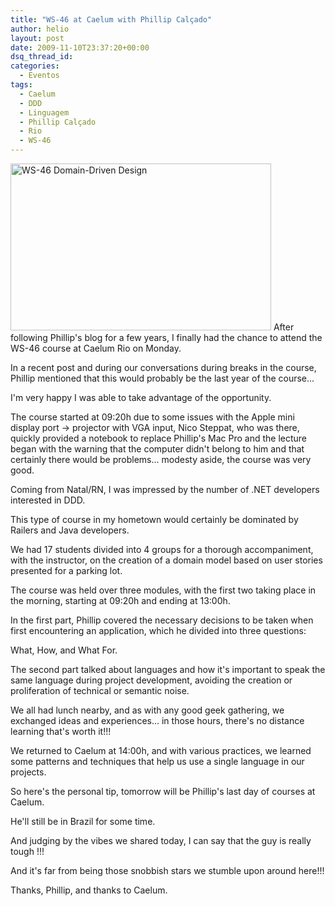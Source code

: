 ```yaml
---
title: "WS-46 at Caelum with Phillip Calçado"
author: helio
layout: post
date: 2009-11-10T23:37:20+00:00
dsq_thread_id:
categories:
  - Eventos
tags:
  - Caelum
  - DDD
  - Linguagem
  - Phillip Calçado
  - Rio
  - WS-46
---
```


<img class="aligncenter size-full wp-image-83" src="/uploads/2009/11/dsc00511.jpg" alt="WS-46 Domain-Driven Design" width="417" height="267" srcset="/uploads/2009/11/dsc00511.jpg 417w, /uploads/2009/11/dsc00511-300x192.jpg 300w" sizes="(max-width: 417px) 100vw, 417px" /> After following Phillip's blog for a few years, I finally had the chance to attend the WS-46 course at Caelum Rio on Monday.

In a recent post and during our conversations during breaks in the course, Phillip mentioned that this would probably be the last year of the course...

I'm very happy I was able to take advantage of the opportunity.

The course started at 09:20h due to some issues with the Apple mini display port -> projector with VGA input, Nico Steppat, who was there, quickly provided a notebook to replace Phillip's Mac Pro and the lecture began with the warning that the computer didn't belong to him and that certainly there would be problems... modesty aside, the course was very good.

Coming from Natal/RN, I was impressed by the number of .NET developers interested in DDD.

This type of course in my hometown would certainly be dominated by Railers and Java developers.

We had 17 students divided into 4 groups for a thorough accompaniment, with the instructor, on the creation of a domain model based on user stories presented for a parking lot.

The course was held over three modules, with the first two taking place in the morning, starting at 09:20h and ending at 13:00h.

In the first part, Phillip covered the necessary decisions to be taken when first encountering an application, which he divided into three questions:

What, How, and What For.

The second part talked about languages and how it's important to speak the same language during project development, avoiding the creation or proliferation of technical or semantic noise.

We all had lunch nearby, and as with any good geek gathering, we exchanged ideas and experiences... in those hours, there's no distance learning that's worth it!!!

We returned to Caelum at 14:00h, and with various practices, we learned some patterns and techniques that help us use a single language in our projects.

So here's the personal tip, tomorrow will be Phillip's last day of courses at Caelum.

He'll still be in Brazil for some time.

And judging by the vibes we shared today, I can say that the guy is really tough !!!

And it's far from being those snobbish stars we stumble upon around here!!!

Thanks, Phillip, and thanks to Caelum.
